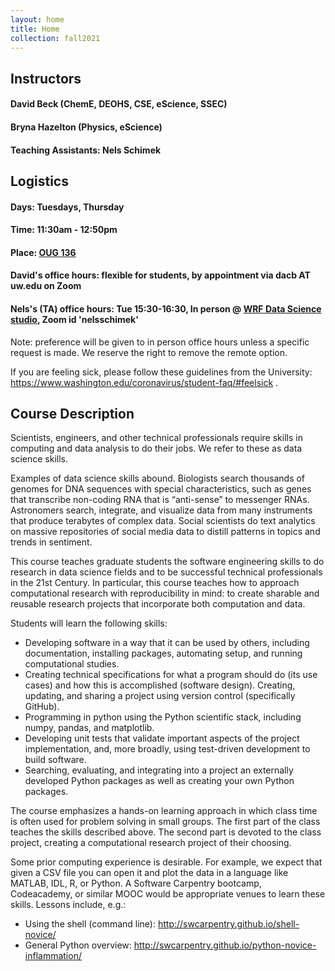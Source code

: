 ```yaml
---
layout: home
title: Home
collection: fall2021
---
```


## Instructors

#### David Beck (ChemE, DEOHS, CSE, eScience, SSEC)
#### Bryna Hazelton (Physics, eScience)
#### Teaching Assistants: Nels Schimek

## Logistics
#### Days: Tuesdays, Thursday
#### Time: 11:30am - 12:50pm
#### Place: [OUG 136](http://www.washington.edu/classroom/OUG+136)

#### David's office hours: flexible for students, by appointment via dacb AT uw.edu on Zoom
#### Nels's (TA) office hours: Tue 15:30-16:30, In person @ [WRF Data Science studio](https://escience.washington.edu/about/wrf-data-science-studio/), Zoom id 'nelsschimek'

Note: preference will be given to in person office hours unless a specific request is made. We reserve the right to remove the remote option.


If you are feeling sick, please follow these guidelines from the University: https://www.washington.edu/coronavirus/student-faq/#feelsick .

## Course Description
Scientists, engineers, and other technical professionals require skills in computing and data analysis to do their jobs. We refer to these as data science skills.

Examples of data science skills abound. Biologists search thousands of genomes for DNA sequences with special characteristics, such as genes that transcribe non-coding RNA that is “anti-sense” to messenger RNAs. Astronomers search, integrate, and visualize data from many instruments that produce terabytes of complex data. Social scientists do text analytics on massive repositories of social media data to distill patterns in topics and trends in sentiment.

This course teaches graduate students the software engineering skills to do research in data science fields and to be successful technical professionals in the 21st Century. In particular, this course teaches how to approach computational research with reproducibility in mind: to create sharable and reusable research projects that incorporate both computation and data.

Students will learn the following skills:

- Developing software in a way that it can be used by others, including documentation, installing packages, automating setup, and running computational studies.
- Creating technical specifications for what a program should do (its use cases) and how this is accomplished (software design).
Creating, updating, and sharing a project using version control (specifically GitHub).
- Programming in python using the Python scientific stack, including numpy, pandas, and matplotlib.
- Developing unit tests that validate important aspects of the project implementation, and, more broadly, using test-driven development to build software.
- Searching, evaluating, and integrating into a project an externally developed Python packages as well as creating your own Python packages.

The course emphasizes a hands-on learning approach in which class time is often used for problem solving in small groups. The first part of the class teaches the skills described above. The second part is devoted to the class project, creating a computational research project of their choosing.

Some prior computing experience is desirable. For example, we expect that given a CSV file you can open it and plot the data in a language like MATLAB, IDL, R, or Python.  A Software Carpentry bootcamp, Codeacademy, or similar MOOC would be appropriate venues to learn these skills.  Lessons include, e.g.:

- Using the shell (command line): http://swcarpentry.github.io/shell-novice/
- General Python overview: http://swcarpentry.github.io/python-novice-inflammation/

